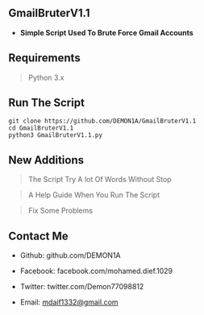 ## GmailBruterV1.1
 - **Simple Script Used To Brute Force Gmail Accounts**

## Requirements 
 > Python 3.x
 
## Run The Script
```
git clone https://github.com/DEMON1A/GmailBruterV1.1
cd GmailBruterV1.1
python3 GmailBruterV1.1.py
```

## New Additions
> The Script Try A lot Of Words Without Stop

> A Help Guide When You Run The Script

> Fix Some Problems

## Contact Me
- Github: github.com/DEMON1A

- Facebook: facebook.com/mohamed.dief.1029

- Twitter: twitter.com/Demon77098812

- Email: mdaif1332@gmail.com
